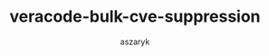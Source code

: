---
layout: post
repolink: "https://github.com/aszaryk/veracode-bulk-cve-suppression"
title: "veracode-bulk-cve-suppression"
description: "Allows for bulk suppression of specific CVE across full application portfolio"
author: "aszaryk"
author-link: "https://github.com/aszaryk"
content-type: "sca_related_projects"
repo: "github"
repo_title: "veracode-bulk-cve-suppression"
---